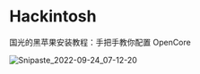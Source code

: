 # Hackintosh
国光的黑苹果安装教程：手把手教你配置 OpenCore

![Snipaste_2022-09-24_07-12-20](https://user-images.githubusercontent.com/25379234/192068277-1c938cb2-0e9d-4b53-8d82-6e3e007b69d5.png)
